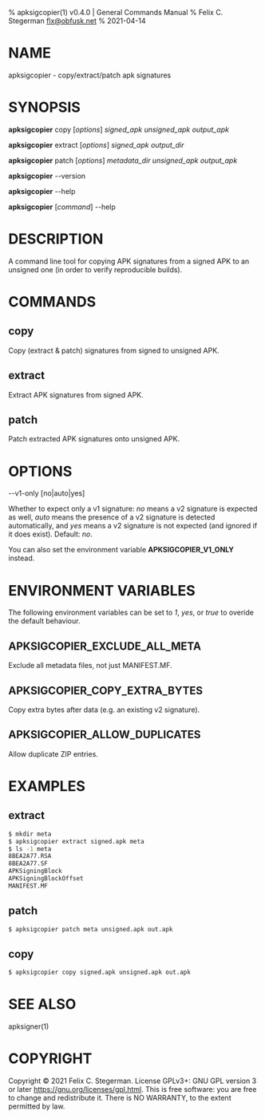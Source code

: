 % apksigcopier(1) v0.4.0 | General Commands Manual
% Felix C. Stegerman <flx@obfusk.net>
% 2021-04-14

# NAME

apksigcopier - copy/extract/patch apk signatures

# SYNOPSIS

**apksigcopier** copy \[*options*\] *signed_apk* *unsigned_apk* *output_apk*

**apksigcopier** extract \[*options*\] *signed_apk* *output_dir*

**apksigcopier** patch \[*options*\] *metadata_dir* *unsigned_apk* *output_apk*

**apksigcopier** \--version

**apksigcopier** \--help

**apksigcopier** \[*command*\] \--help

# DESCRIPTION

A command line tool for copying APK signatures from a signed APK to an
unsigned one (in order to verify reproducible builds).

# COMMANDS

## copy

Copy (extract & patch) signatures from signed to unsigned APK.

## extract

Extract APK signatures from signed APK.

## patch

Patch extracted APK signatures onto unsigned APK.

# OPTIONS

\--v1-only [no|auto|yes]

Whether to expect only a v1 signature: *no* means a v2 signature is
expected as well, *auto* means the presence of a v2 signature is
detected automatically, and *yes* means a v2 signature is not expected
(and ignored if it does exist).  Default: *no*.

You can also set the environment variable **APKSIGCOPIER_V1_ONLY**
instead.

# ENVIRONMENT VARIABLES

The following environment variables can be set to *1*, *yes*, or
*true* to overide the default behaviour.

## APKSIGCOPIER_EXCLUDE_ALL_META

Exclude all metadata files, not just MANIFEST.MF.

## APKSIGCOPIER_COPY_EXTRA_BYTES

Copy extra bytes after data (e.g. an existing v2 signature).

## APKSIGCOPIER_ALLOW_DUPLICATES

Allow duplicate ZIP entries.

# EXAMPLES

## extract

```bash
$ mkdir meta
$ apksigcopier extract signed.apk meta
$ ls -1 meta
8BEA2A77.RSA
8BEA2A77.SF
APKSigningBlock
APKSigningBlockOffset
MANIFEST.MF
```

## patch

```bash
$ apksigcopier patch meta unsigned.apk out.apk
```

## copy

```bash
$ apksigcopier copy signed.apk unsigned.apk out.apk
```

# SEE ALSO

apksigner(1)

# COPYRIGHT

Copyright © 2021 Felix C. Stegerman.  License GPLv3+: GNU GPL version
3 or later <https://gnu.org/licenses/gpl.html>.  This is free software:
you are free to change and redistribute it.   There  is NO WARRANTY,
to the extent permitted by law.
